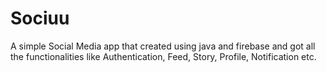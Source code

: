 # Sociuu
A simple Social Media app that created using java and firebase and got all the functionalities like Authentication, Feed, Story, Profile, Notification etc. 

